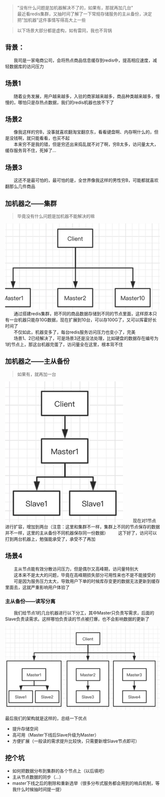 > "没有什么问题是加机器解决不了的，如果有，那就再加几台"  
> 最近看redis集群，又抽时间了解了一下常规存储服务的主从备份，决定把"加机器"这件事情写得高大上一些

> 以下场景大部分都是虚构，如有雷同，我也不背锅
## 背景：
&emsp;&emsp;我司是一家电商公司，会将热点商品信息缓存到redis中，提高相应速度，减轻数据库的访问压力
## 场景1
&emsp;&emsp;随着业务发展，用户越来越多，入驻的商家越来越多，商品种类越来越多，慢慢的，哪怕只是存热点数据，我们的redis机器也放不下了
## 场景2
&emsp;&emsp;像我这样的穷B，没事就喜欢翻淘宝翻京东，看看键盘啊、内存啊什么的，但是没钱啊，就只能看看，也买不起  
&emsp;&emsp;本来穷不是我的错，但是穷还出来捣乱就不对了啊，穷B太多，访问量太大，缓存服务背不住，死掉了...
## 场景3
&emsp;&emsp;这还不是最可怕的，最可怕的是，全世界像我这样的男性穷B，可能都就喜欢翻那么几件商品 
 

## 加机器之——集群
> 毕竟没有什么问题是加机器不能解决的嘛

![集群](img/cluster.png)
&emsp;&emsp;通过搭建redis集群，把不同的商品数据存储到不同的节点里面，这样原本只有一台机器只能存10G数据，现在扩展到10台，可以存100G了，又可以挥霍好长时间了  
&emsp;&emsp;不仅如此，机器变多了，每台redis服务访问压力也变小了，完美  
&emsp;&emsp;场景1、2已经解决了，可是场景3还是没法处理，比如硬盘的数据存在编号为1的节点上，那这台机器完蛋了，访问量全在这里，根本背不住  

## 加机器之——主从备份
> 如果有，就再加一台

![主从](./img/slave.png)
&emsp;&emsp;现在对1节点进行扩容，增加到两台（注意：这里和集群不一样，集群上不同的节点保存的数据并不一样，这里的主从备份不同机器保存同一份数据）
&emsp;&emsp;这下好了，访问可以打到两台机器上，勉强能承受了，承受不了再加

## 场景4

&emsp;&emsp;主从节点能有效分散访问压力，但是偶尔又高峰期，访问量特别大  
&emsp;&emsp;这本来不是太大的问题，毕竟在高峰期损失部分可用性来也不是不能接受的  
&emsp;&emsp;可是因为服务压力太大，导致用户下单的时候库存变更的数据无法更新到缓存里面去，这就严重影响用户体验了

### 主从备份——读写分离

&emsp;&emsp;我们给节点1的几台机器进行以下分工，其中Master只负责写需求，后面的Slave负责读需求。这样哪怕负责读的节点被打爆，也不会影响数据的更新了

![](./img/general.png)

最后我们的架构就是这样的，总结一下优点
* 提升存储空间
* 高可用（Master下线后Slave升级为Master）
* 方便扩展（一般读的需求提升比较快，只需要新增Slave节点即可）

## 挖个坑
* 如何把数据分布到集群的各个节点上（以后填吧）
* 主从节点数据的同步（...）
* master下线之后的剔除和重新选举（很多分布式服务都会用到的哨兵机制，等我什么时候抽时间提一提）